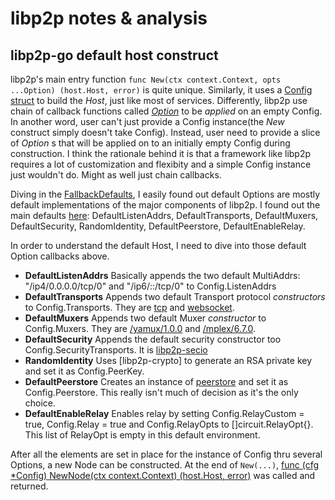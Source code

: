 # libp2p notes & analysis

## libp2p-go default host construct

libp2p's main entry function `func New(ctx context.Context, opts ...Option) (host.Host, error)` is quite unique. Similarly, it uses a [Config struct](https://github.com/libp2p/go-libp2p/blob/9a5a43777294ea1f4337ae90604c26c2aad8765a/config/config.go#L44) to build the _Host_, just like most of services. Differently, libp2p use chain of callback functions called [_Option_](https://github.com/libp2p/go-libp2p/blob/9a5a43777294ea1f4337ae90604c26c2aad8765a/config/config.go#L226) to be _applied_ on an empty Config. In another word, user can't just provide a Config instance(the _New_ construct simply doesn't take Config). Instead, user need to provide a slice of _Option_ s that will be applied on to an initially empty Config during construction. I think the rationale behind it is that a framework like libp2p requires a lot of customization and flexibity and a simple Config instance just wouldn't do. Might as well just chain callbacks.

Diving in the [FallbackDefaults](https://github.com/libp2p/go-libp2p/blob/9a5a43777294ea1f4337ae90604c26c2aad8765a/defaults.go#L130), I easily found out default Options are mostly default implementations of the major components of libp2p. I found out the main defaults [here](https://github.com/libp2p/go-libp2p/blob/9a5a43777294ea1f4337ae90604c26c2aad8765a/defaults.go#L82): DefaultListenAddrs, DefaultTransports, DefaultMuxers, DefaultSecurity, RandomIdentity, DefaultPeerstore, DefaultEnableRelay.

In order to understand the default Host, I need to dive into those default Option callbacks above.

- __DefaultListenAddrs__
Basically appends the two default MultiAddrs: "/ip4/0.0.0.0/tcp/0" and "/ip6/::/tcp/0" to Config.ListenAddrs
- __DefaultTransports__
Appends two default Transport protocol _constructors_ to Config.Transports. They are [tcp](https://github.com/libp2p/go-tcp-transport) and [websocket](https://github.com/libp2p/go-ws-transport).
- __DefaultMuxers__
Appends two default Muxer _constructor_ to Config.Muxers. They are [/yamux/1.0.0](https://github.com/whyrusleeping/go-smux-yamux) and [/mplex/6.7.0](https://github.com/whyrusleeping/go-smux-multiplex).
- __DefaultSecurity__
Appends the default security constructor too Config.SecurityTransports. It is [libp2p-secio](https://github.com/libp2p/go-libp2p-secio)
- __RandomIdentity__
Uses [libp2p-crypto] to generate an RSA private key and set it as Config.PeerKey.
- __DefaultPeerstore__
Creates an instance of [peerstore](https://github.com/libp2p/go-libp2p-peerstore) and set it as Config.Peerstore. This really isn't much of decision as it's the only choice.
- __DefaultEnableRelay__
Enables relay by setting Config.RelayCustom = true, Config.Relay = true and Config.RelayOpts to []circuit.RelayOpt{}. This list of RelayOpt is empty in this default environment.

After all the elements are set in place for the instance of Config thru several Options, a new Node can be constructed.
At the end of `New(...)`, [func (cfg *Config) NewNode(ctx context.Context) (host.Host, error)](https://github.com/libp2p/go-libp2p/blob/9a5a43777294ea1f4337ae90604c26c2aad8765a/config/config.go#L76) was called and returned.
